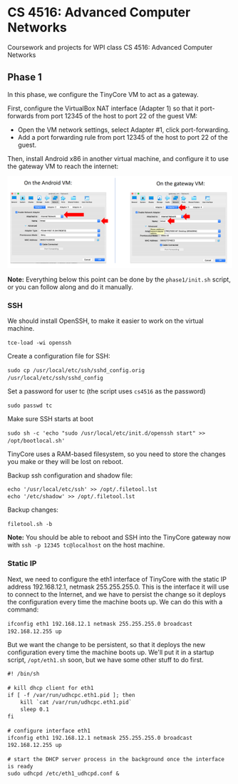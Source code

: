 # CS 4516: Advanced Computer Networks

Coursework and projects for WPI class CS 4516: Advanced Computer Networks

## Phase 1

In this phase, we configure the TinyCore VM to act as a gateway.

First, configure the VirtualBox NAT interface (Adapter 1) so that it
port-forwards from port 12345 of the host to port 22 of the guest VM:

* Open the VM network settings, select Adapter #1, click port-forwarding.
* Add a port forwarding rule from port 12345 of the host to port 22 of the
  guest.

Then, install Android x86 in another virtual machine, and configure it to use
the gateway VM to reach the internet:

![](https://raw.githubusercontent.com/jojonium/CS-4516-Advanced-Computer-Networks/master/phase1/virtualbox-config.png)

__Note:__ Everything below this point can be done by the `phase1/init.sh`
script, or you can follow along and do it manually.

### SSH

We should install OpenSSH, to make it easier to work on the virtual machine.

`tce-load -wi openssh`

Create a configuration file for SSH:

`sudo cp /usr/local/etc/ssh/sshd_config.orig /usr/local/etc/ssh/sshd_config`

Set a password for user tc (the script uses `cs4516` as the password)

`sudo passwd tc`

Make sure SSH starts at boot

`sudo sh -c 'echo "sudo /usr/local/etc/init.d/openssh start" >> /opt/bootlocal.sh'`

TinyCore uses a RAM-based filesystem, so you need to store the changes you make
or they will be lost on reboot.

Backup ssh configuration and shadow file:

```
echo '/usr/local/etc/ssh' >> /opt/.filetool.lst
echo '/etc/shadow' >> /opt/.filetool.lst
```

Backup changes:

`filetool.sh -b`

__Note:__ You should be able to reboot and SSH into the TinyCore gateway now
with `ssh -p 12345 tc@localhost` on the host machine.

### Static IP

Next, we need to configure the eth1 interface of TinyCore with the static IP
address 192.168.12.1, netmask 255.255.255.0. This is the interface it will use
to connect to the Internet, and we have to persist the change so it deploys the
configuration every time the machine boots up. We can do this with a command:

`ifconfig eth1 192.168.12.1 netmask 255.255.255.0 broadcast 192.168.12.255 up`

But we want the change to be persistent, so that it deploys the new
configuration every time the machine boots up. We'll put it in a startup script,
`/opt/eth1.sh` soon, but we have some other stuff to do first.


```
#! /bin/sh

# kill dhcp client for eth1
if [ -f /var/run/udhcpc.eth1.pid ]; then
	kill `cat /var/run/udhcpc.eth1.pid`
	sleep 0.1
fi

# configure interface eth1
ifconfig eth1 192.168.12.1 netmask 255.255.255.0 broadcast 192.168.12.255 up

# start the DHCP server process in the background once the interface is ready
sudo udhcpd /etc/eth1_udhcpd.conf &
```
